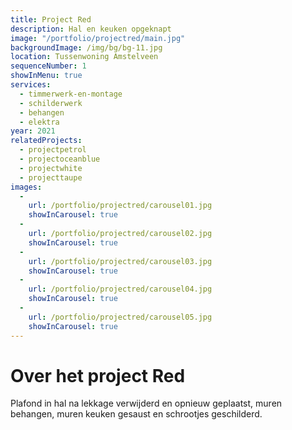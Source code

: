 ```yaml
---
title: Project Red
description: Hal en keuken opgeknapt
image: "/portfolio/projectred/main.jpg"
backgroundImage: /img/bg/bg-11.jpg
location: Tussenwoning Amstelveen
sequenceNumber: 1
showInMenu: true
services:
  - timmerwerk-en-montage
  - schilderwerk
  - behangen
  - elektra
year: 2021
relatedProjects:
  - projectpetrol
  - projectoceanblue
  - projectwhite
  - projecttaupe
images:
  -
    url: /portfolio/projectred/carousel01.jpg
    showInCarousel: true
  -  
    url: /portfolio/projectred/carousel02.jpg
    showInCarousel: true
  -
    url: /portfolio/projectred/carousel03.jpg
    showInCarousel: true
  -
    url: /portfolio/projectred/carousel04.jpg
    showInCarousel: true
  -
    url: /portfolio/projectred/carousel05.jpg
    showInCarousel: true
---
```


# Over het project Red

Plafond in hal na lekkage verwijderd en opnieuw geplaatst, muren behangen, muren keuken gesaust en schrootjes geschilderd.
